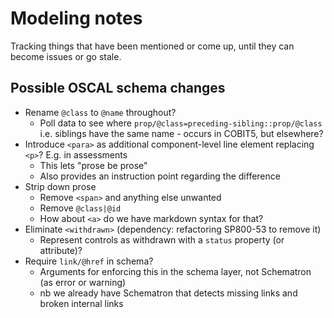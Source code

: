 # Modeling notes

Tracking things that have been mentioned or come up, until they can become issues or go stale.

## Possible OSCAL schema changes

* Rename `@class` to `@name` throughout?
  * Poll data to see where `prop/@class=preceding-sibling::prop/@class` i.e. siblings have the same name - occurs in COBIT5, but elsewhere?
* Introduce `<para>` as additional component-level line element replacing `<p>`? E.g. in assessments
  * This lets "prose be prose"
  * Also provides an instruction point regarding the difference
* Strip down prose
  * Remove `<span>` and anything else unwanted
  * Remove `@class|@id`
  * How about `<a>` do we have markdown syntax for that?
* Eliminate `<withdrawn>` (dependency: refactoring SP800-53 to remove it)
  * Represent controls as withdrawn with a `status` property (or attribute)?
* Require `link/@href` in schema?
  * Arguments for enforcing this in the schema layer, not Schematron (as error or warning)
  * nb we already have Schematron that detects missing links and broken internal links
